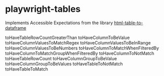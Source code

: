 # playwright-tables

Implements Accessible Expectations from the library [html-table-to-dataframe](https://www.npmjs.com/package/html-table-to-dataframe)

toHaveTableRowCountGreaterThan
toHaveColumnToBeValue
toHaveColumnValuesToMatchRegex
toHaveColumnValuesToBeInRange
toHaveColumnValuesToBeNumbers
toHaveColumnToMatchWhenFilteredBy
toHaveColumnToMatchGroupWhenFilteredBy
toHaveColumnToNotMatch
toHaveTableRowCount
toHaveColumnGroupToBeValue
toHaveColumnGroupToBeValues
toHaveTableToNotMatch
toHaveTableToMatch
